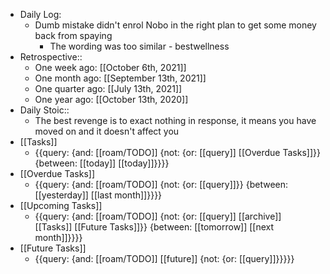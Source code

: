 - Daily Log:
    - Dumb mistake didn't enrol Nobo in the right plan to get some money back from spaying
        - The wording was too similar - bestwellness
- Retrospective::
    - One week ago: [[October 6th, 2021]]
    - One month ago: [[September 13th, 2021]]
    - One quarter ago: [[July 13th, 2021]]
    - One year ago: [[October 13th, 2020]]
- Daily Stoic::
    - The best revenge is to exact nothing in response, it means you have moved on and it doesn't affect you
- [[Tasks]]
    - {{query: {and: [[roam/TODO]] {not: {or: [[query]] [[Overdue Tasks]]}} {between: [[today]] [[today]]}}}}
- [[Overdue Tasks]]
    - {{query: {and: [[roam/TODO]] {not: {or: [[query]]}} {between: [[yesterday]] [[last month]]}}}}
- [[Upcoming Tasks]]
    - {{query: {and: [[roam/TODO]] {not: {or: [[query]] [[archive]] [[Tasks]] [[Future Tasks]]}} {between: [[tomorrow]] [[next month]]}}}}
- [[Future Tasks]]
    - {{query: {and: [[roam/TODO]] [[future]] {not: {or: [[query]]}}}}}
